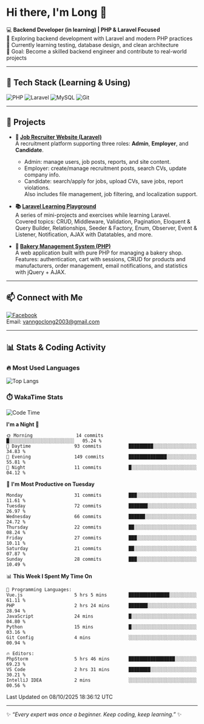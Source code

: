 # Hi there, I'm Long 👋

💻 **Backend Developer (in learning) | PHP & Laravel Focused**  
🚀 Exploring backend development with Laravel and modern PHP practices  
🌱 Currently learning testing, database design, and clean architecture  
🎯 Goal: Become a skilled backend engineer and contribute to real-world projects  

---

## 🔧 Tech Stack (Learning & Using)
![PHP](https://img.shields.io/badge/PHP-777BB4?style=for-the-badge&logo=php&logoColor=white)
![Laravel](https://img.shields.io/badge/Laravel-FF2D20?style=for-the-badge&logo=laravel&logoColor=white)
![MySQL](https://img.shields.io/badge/MySQL-005C84?style=for-the-badge&logo=mysql&logoColor=white)
![Git](https://img.shields.io/badge/Git-F05032?style=for-the-badge&logo=git&logoColor=white)

---

## 🚀 Projects

- **💼 [Job Recruiter Website (Laravel)](https://github.com/ngoclong712/web_moi_gioi_viec_lam)**  
  A recruitment platform supporting three roles: **Admin**, **Employer**, and **Candidate**.  
  - Admin: manage users, job posts, reports, and site content.  
  - Employer: create/manage recruitment posts, search CVs, update company info.  
  - Candidate: search/apply for jobs, upload CVs, save jobs, report violations.  
  Also includes file management, job filtering, and localization support.

- **📚 [Laravel Learning Playground](https://github.com/ngoclong712/web_laravel)**  
  A series of mini-projects and exercises while learning Laravel.  
  Covered topics: CRUD, Middleware, Validation, Pagination, Eloquent & Query Builder, Relationships, Seeder & Factory, Enum, Observer, Event & Listener, Notification, AJAX with Datatables, and more.  

- **🍞 [Bakery Management System (PHP)](https://github.com/ngoclong712/Bakery_Management_System)**  
  A web application built with pure PHP for managing a bakery shop.  
  Features: authentication, cart with sessions, CRUD for products and manufacturers, order management, email notifications, and statistics with jQuery + AJAX.    

---

## 📫 Connect with Me
[![Facebook](https://img.shields.io/badge/Facebook-1877F2?style=for-the-badge&logo=facebook&logoColor=white)](https://facebook.com/vanngoclong712)    
Email: vanngoclong2003@gmail.com

---

## 📊 Stats & Coding Activity

### 🔥 Most Used Languages
![Top Langs](https://github-readme-stats.vercel.app/api/top-langs/?username=ngoclong712&layout=compact&theme=radical)

### ⏱️ WakaTime Stats
<!--START_SECTION:waka-->
![Code Time](http://img.shields.io/badge/Code%20Time-61%20hrs%2018%20mins-blue)

**I'm a Night 🦉** 

```text
🌞 Morning                14 commits          █░░░░░░░░░░░░░░░░░░░░░░░░   05.24 % 
🌆 Daytime                93 commits          █████████░░░░░░░░░░░░░░░░   34.83 % 
🌃 Evening                149 commits         ██████████████░░░░░░░░░░░   55.81 % 
🌙 Night                  11 commits          █░░░░░░░░░░░░░░░░░░░░░░░░   04.12 % 
```
📅 **I'm Most Productive on Tuesday** 

```text
Monday                   31 commits          ███░░░░░░░░░░░░░░░░░░░░░░   11.61 % 
Tuesday                  72 commits          ███████░░░░░░░░░░░░░░░░░░   26.97 % 
Wednesday                66 commits          ██████░░░░░░░░░░░░░░░░░░░   24.72 % 
Thursday                 22 commits          ██░░░░░░░░░░░░░░░░░░░░░░░   08.24 % 
Friday                   27 commits          ███░░░░░░░░░░░░░░░░░░░░░░   10.11 % 
Saturday                 21 commits          ██░░░░░░░░░░░░░░░░░░░░░░░   07.87 % 
Sunday                   28 commits          ███░░░░░░░░░░░░░░░░░░░░░░   10.49 % 
```


📊 **This Week I Spent My Time On** 

```text
💬 Programming Languages: 
Vue.js                   5 hrs 5 mins        ███████████████░░░░░░░░░░   61.11 % 
PHP                      2 hrs 24 mins       ███████░░░░░░░░░░░░░░░░░░   28.94 % 
JavaScript               24 mins             █░░░░░░░░░░░░░░░░░░░░░░░░   04.80 % 
Python                   15 mins             █░░░░░░░░░░░░░░░░░░░░░░░░   03.16 % 
Git Config               4 mins              ░░░░░░░░░░░░░░░░░░░░░░░░░   00.94 % 

🔥 Editors: 
PhpStorm                 5 hrs 46 mins       █████████████████░░░░░░░░   69.23 % 
VS Code                  2 hrs 31 mins       ████████░░░░░░░░░░░░░░░░░   30.21 % 
IntelliJ IDEA            2 mins              ░░░░░░░░░░░░░░░░░░░░░░░░░   00.56 % 
```


 Last Updated on 08/10/2025 18:36:12 UTC
<!--END_SECTION:waka-->


---

✨ *“Every expert was once a beginner. Keep coding, keep learning.”* ✨
<!--
**ngoclong712/ngoclong712** is a ✨ _special_ ✨ repository because its `README.md` (this file) appears on your GitHub profile.

Here are some ideas to get you started:

![Long's GitHub stats](https://github-readme-stats.vercel.app/api?username=ngoclong712&show_icons=true&theme=radical)  
- 🔭 I’m currently working on ...
- 🌱 I’m currently learning ...
- 👯 I’m looking to collaborate on ...
- 🤔 I’m looking for help with ...
- 💬 Ask me about ...
- 📫 How to reach me: ...
- 😄 Pronouns: ...
- ⚡ Fun fact: ...
-->
